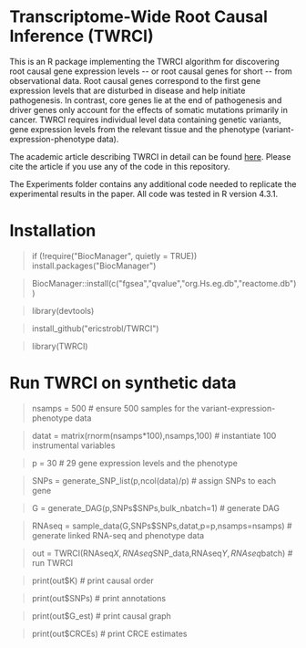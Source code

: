 # Transcriptome-Wide Root Causal Inference (TWRCI)

This is an R package implementing the TWRCI algorithm for discovering root causal gene expression levels -- or root causal genes for short -- from observational data. Root causal genes correspond to the first gene expression levels that are disturbed in disease and help initiate pathogenesis. In contrast, core genes lie at the end of pathogenesis and driver genes only account for the effects of somatic mutations primarily in cancer. TWRCI requires individual level data containing genetic variants, gene expression levels from the relevant tissue and the phenotype (variant-expression-phenotype data).

The academic article describing TWRCI in detail can be found [here](https://www.google.com). Please cite the article if you use any of the code in this repository.

The Experiments folder contains any additional code needed to replicate the experimental results in the paper. All code was tested in R version 4.3.1.

# Installation
> if (!require("BiocManager", quietly = TRUE)) install.packages("BiocManager")

> BiocManager::install(c("fgsea","qvalue","org.Hs.eg.db","reactome.db"))

> library(devtools)

> install_github("ericstrobl/TWRCI")

> library(TWRCI)

# Run TWRCI on synthetic data
> nsamps = 500 # ensure 500 samples for the variant-expression-phenotype data

> datat = matrix(rnorm(nsamps*100),nsamps,100) # instantiate 100 instrumental variables

> p = 30 # 29 gene expression levels and the phenotype

> SNPs = generate_SNP_list(p,ncol(data)/p) # assign SNPs to each gene

> G = generate_DAG(p,SNPs$SNPs,bulk_nbatch=1) # generate DAG

> RNAseq = sample_data(G,SNPs$SNPs,datat,p=p,nsamps=nsamps) # generate linked RNA-seq and phenotype data

> out = TWRCI(RNAseq$X,RNAseq$SNP_data,RNAseq$Y,RNAseq$batch) # run TWRCI

> print(out$K) # print causal order

> print(out$SNPs) # print annotations

> print(out$G_est) # print causal graph

> print(out$CRCEs) # print CRCE estimates 

